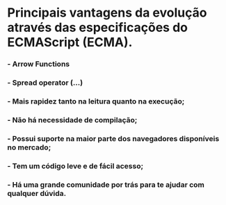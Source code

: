 #  Principais vantagens da evolução através das especificações do ECMAScript (ECMA).

### - Arrow Functions
### - Spread operator (...)
### - Mais rapidez tanto na leitura quanto na execução;
### - Não há necessidade de compilação;
### - Possui suporte na maior parte dos navegadores disponíveis no mercado;
### - Tem um código leve e de fácil acesso;
### - Há uma grande comunidade por trás para te ajudar com qualquer dúvida.